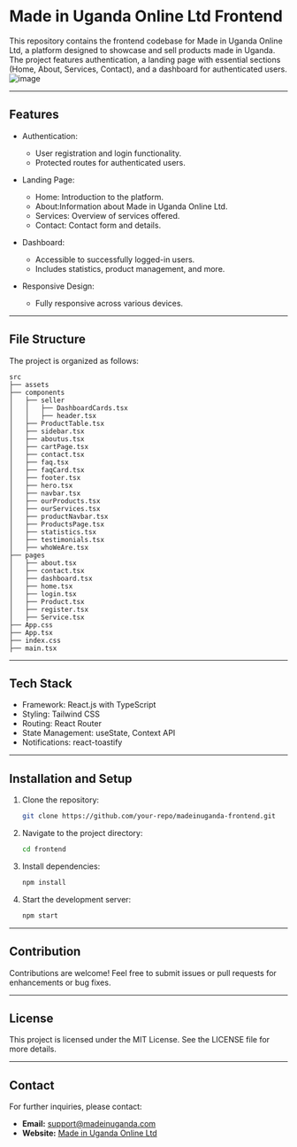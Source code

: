 # Made in Uganda Online Ltd Frontend

This repository contains the frontend codebase for Made in Uganda Online Ltd, a platform designed to showcase and sell products made in Uganda. The project features authentication, a landing page with essential sections (Home, About, Services, Contact), and a dashboard for authenticated users.
![image](https://github.com/user-attachments/assets/89613f70-45ea-42ac-9b92-f271fe11ab45)

---

## Features

- Authentication:
  - User registration and login functionality.
  - Protected routes for authenticated users.

- Landing Page:
  - Home: Introduction to the platform.
  - About:Information about Made in Uganda Online Ltd.
  - Services: Overview of services offered.
  - Contact: Contact form and details.

- Dashboard:
  - Accessible to successfully logged-in users.
  - Includes statistics, product management, and more.

- Responsive Design:
  - Fully responsive across various devices.

---

## File Structure

The project is organized as follows:

```
src
├── assets
├── components
│   ├── seller
│   │   ├── DashboardCards.tsx
│   │   ├── header.tsx
│   ├── ProductTable.tsx
│   ├── sidebar.tsx
│   ├── aboutus.tsx
│   ├── cartPage.tsx
│   ├── contact.tsx
│   ├── faq.tsx
│   ├── faqCard.tsx
│   ├── footer.tsx
│   ├── hero.tsx
│   ├── navbar.tsx
│   ├── ourProducts.tsx
│   ├── ourServices.tsx
│   ├── productNavbar.tsx
│   ├── ProductsPage.tsx
│   ├── statistics.tsx
│   ├── testimonials.tsx
│   ├── whoWeAre.tsx
├── pages
│   ├── about.tsx
│   ├── contact.tsx
│   ├── dashboard.tsx
│   ├── home.tsx
│   ├── login.tsx
│   ├── Product.tsx
│   ├── register.tsx
│   ├── Service.tsx
├── App.css
├── App.tsx
├── index.css
├── main.tsx
```

---

## Tech Stack

- Framework: React.js with TypeScript
- Styling: Tailwind CSS
- Routing: React Router
- State Management: useState, Context API
- Notifications: react-toastify

---

## Installation and Setup

1. Clone the repository:
   ```bash
   git clone https://github.com/your-repo/madeinuganda-frontend.git
   ```

2. Navigate to the project directory:
   ```bash
   cd frontend
   ```

3. Install dependencies:
   ```bash
   npm install
   ```

4. Start the development server:
   ```bash
   npm start
   ```

---

## Contribution

Contributions are welcome! Feel free to submit issues or pull requests for enhancements or bug fixes.

---

## License

This project is licensed under the MIT License. See the LICENSE file for more details.

---

## Contact

For further inquiries, please contact:

- **Email:** support@madeinuganda.com
- **Website:** [Made in Uganda Online Ltd](https://made-in-uganda-ltd.vercel.app/)


